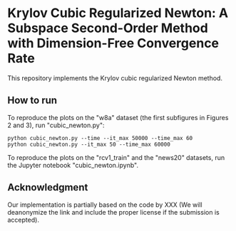 # Krylov Cubic Regularized Newton: A Subspace Second-Order Method with Dimension-Free Convergence Rate

This repository implements the Krylov cubic regularized Newton method.   
## How to run
To reproduce the plots on the "w8a" dataset (the first subfigures in Figures 2 and 3), run "cubic_newton.py": 
```
python cubic_newton.py --time --it_max 50000 --time_max 60
python cubic_newton.py --it_max 50 --time_max 60000
```

To reproduce the plots on the "rcv1_train" and the "news20" datasets, run the Jupyter notebook "cubic_newton.ipynb".

## Acknowledgment
Our implementation is partially based on the code by XXX (We will deanonymize the link and include the proper license if the submission is accepted). 
